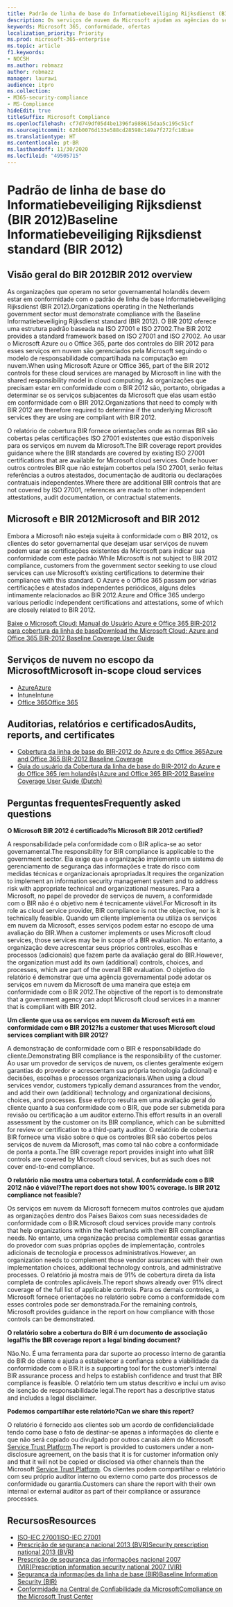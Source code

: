 ```yaml
---
title: Padrão de linha de base do Informatiebeveiliging Rijksdienst (BIR 2012)
description: Os serviços de nuvem da Microsoft ajudam as agências do setor público nos Países Baixos a cumprir com o padrão BIR 2012.
keywords: Microsoft 365, conformidade, ofertas
localization_priority: Priority
ms.prod: microsoft-365-enterprise
ms.topic: article
f1.keywords:
- NOCSH
ms.author: robmazz
author: robmazz
manager: laurawi
audience: itpro
ms.collection:
- M365-security-compliance
- MS-Compliance
hideEdit: true
titleSuffix: Microsoft Compliance
ms.openlocfilehash: cf7d749df05d4be1396fa988615daa5c195c51cf
ms.sourcegitcommit: 626b0076d133e588cd28598c149a7f272fc18bae
ms.translationtype: HT
ms.contentlocale: pt-BR
ms.lasthandoff: 11/30/2020
ms.locfileid: "49505715"
---
```

# <a name="baseline-informatiebeveiliging-rijksdienst-standard-bir-2012"></a><span data-ttu-id="cee8b-104">Padrão de linha de base do Informatiebeveiliging Rijksdienst (BIR 2012)</span><span class="sxs-lookup"><span data-stu-id="cee8b-104">Baseline Informatiebeveiliging Rijksdienst standard (BIR 2012)</span></span>

## <a name="bir-2012-overview"></a><span data-ttu-id="cee8b-105">Visão geral do BIR 2012</span><span class="sxs-lookup"><span data-stu-id="cee8b-105">BIR 2012 overview</span></span>

<span data-ttu-id="cee8b-106">As organizações que operam no setor governamental holandês devem estar em conformidade com o padrão de linha de base Informatiebeveiliging Rijksdienst (BIR 2012).</span><span class="sxs-lookup"><span data-stu-id="cee8b-106">Organizations operating in the Netherlands government sector must demonstrate compliance with the Baseline Informatiebeveiliging Rijksdienst standard (BIR 2012).</span></span> <span data-ttu-id="cee8b-107">O BIR 2012 oferece uma estrutura padrão baseada na ISO 27001 e ISO 27002.</span><span class="sxs-lookup"><span data-stu-id="cee8b-107">The BIR 2012 provides a standard framework based on ISO 27001 and ISO 27002.</span></span> <span data-ttu-id="cee8b-108">Ao usar o Microsoft Azure ou o Office 365, parte dos controles do BIR 2012 para esses serviços em nuvem são gerenciados pela Microsoft seguindo o modelo de responsabilidade compartilhada na computação em nuvem.</span><span class="sxs-lookup"><span data-stu-id="cee8b-108">When using Microsoft Azure or Office 365, part of the BIR 2012 controls for these cloud services are managed by Microsoft in line with the shared responsibility model in cloud computing.</span></span> <span data-ttu-id="cee8b-109">As organizações que precisam estar em conformidade com o BIR 2012 são, portanto, obrigadas a determinar se os serviços subjacentes da Microsoft que elas usam estão em conformidade com o BIR 2012.</span><span class="sxs-lookup"><span data-stu-id="cee8b-109">Organizations that need to comply with BIR 2012 are therefore required to determine if the underlying Microsoft services they are using are compliant with BIR 2012.</span></span>

<span data-ttu-id="cee8b-110">O relatório de cobertura BIR fornece orientações onde as normas BIR são cobertas pelas certificações ISO 27001 existentes que estão disponíveis para os serviços em nuvem da Microsoft.</span><span class="sxs-lookup"><span data-stu-id="cee8b-110">The BIR coverage report provides guidance where the BIR standards are covered by existing ISO 27001 certifications that are available for Microsoft cloud services.</span></span> <span data-ttu-id="cee8b-111">Onde houver outros controles BIR que não estejam cobertos pela ISO 27001, serão feitas referências a outros atestados, documentação de auditoria ou declarações contratuais independentes.</span><span class="sxs-lookup"><span data-stu-id="cee8b-111">Where there are additional BIR controls that are not covered by ISO 27001, references are made to other independent attestations, audit documentation, or contractual statements.</span></span>

## <a name="microsoft-and-bir-2012"></a><span data-ttu-id="cee8b-112">Microsoft e BIR 2012</span><span class="sxs-lookup"><span data-stu-id="cee8b-112">Microsoft and BIR 2012</span></span>

<span data-ttu-id="cee8b-113">Embora a Microsoft não esteja sujeita à conformidade com o BIR 2012, os clientes do setor governamental que desejam usar serviços de nuvem podem usar as certificações existentes da Microsoft para indicar sua conformidade com este padrão.</span><span class="sxs-lookup"><span data-stu-id="cee8b-113">While Microsoft is not subject to BIR 2012 compliance, customers from the government sector seeking to use cloud services can use Microsoft’s existing certifications to determine their compliance with this standard.</span></span> <span data-ttu-id="cee8b-114">O Azure e o Office 365 passam por várias certificações e atestados independentes periódicos, alguns deles intimamente relacionados ao BIR 2012.</span><span class="sxs-lookup"><span data-stu-id="cee8b-114">Azure and Office 365 undergo various periodic independent certifications and attestations, some of which are closely related to BIR 2012.</span></span>

[<span data-ttu-id="cee8b-115">Baixe o Microsoft Cloud: Manual do Usuário Azure e Office 365 BIR-2012 para cobertura da linha de base</span><span class="sxs-lookup"><span data-stu-id="cee8b-115">Download the Microsoft Cloud: Azure and Office 365 BIR-2012 Baseline Coverage User Guide</span></span>](https://go.microsoft.com/fwlink/p/?linkid=2099461)

## <a name="microsoft-in-scope-cloud-services"></a><span data-ttu-id="cee8b-116">Serviços de nuvem no escopo da Microsoft</span><span class="sxs-lookup"><span data-stu-id="cee8b-116">Microsoft in-scope cloud services</span></span>

- [<span data-ttu-id="cee8b-117">Azure</span><span class="sxs-lookup"><span data-stu-id="cee8b-117">Azure</span></span>](https://aka.ms/AzureCompliance)
- <span data-ttu-id="cee8b-118">Intune</span><span class="sxs-lookup"><span data-stu-id="cee8b-118">Intune</span></span>
- [<span data-ttu-id="cee8b-119">Office 365</span><span class="sxs-lookup"><span data-stu-id="cee8b-119">Office 365</span></span>](https://go.microsoft.com/fwlink/p/?LinkID=2077751)

## <a name="audits-reports-and-certificates"></a><span data-ttu-id="cee8b-120">Auditorias, relatórios e certificados</span><span class="sxs-lookup"><span data-stu-id="cee8b-120">Audits, reports, and certificates</span></span>

- [<span data-ttu-id="cee8b-121">Cobertura da linha de base do BIR-2012 do Azure e do Office 365</span><span class="sxs-lookup"><span data-stu-id="cee8b-121">Azure and Office 365 BIR-2012 Baseline Coverage</span></span>](https://protection.office.com/DownloadFile/ServiceAssurance/Document/compliance/Azure%20and%20Office%20365%20BIR-2012%20Baseline%20Coverage/pdf)
- [<span data-ttu-id="cee8b-122">Guia do usuário da Cobertura da linha de base do BIR-2012 do Azure e do Office 365 (em holandês)</span><span class="sxs-lookup"><span data-stu-id="cee8b-122">Azure and Office 365 BIR-2012 Baseline Coverage User Guide (Dutch)</span></span>](https://protection.office.com/DownloadFile/ServiceAssurance/Document/compliance/Azure%20and%20Office%20365%20BIR-2012%20Baseline%20Coverage%20User%20Guide_Dutch/docx)

## <a name="frequently-asked-questions"></a><span data-ttu-id="cee8b-123">Perguntas frequentes</span><span class="sxs-lookup"><span data-stu-id="cee8b-123">Frequently asked questions</span></span>

<span data-ttu-id="cee8b-124">**O Microsoft BIR 2012 é certificado?**</span><span class="sxs-lookup"><span data-stu-id="cee8b-124">**Is Microsoft BIR 2012 certified?**</span></span>

<span data-ttu-id="cee8b-125">A responsabilidade pela conformidade com o BIR aplica-se ao setor governamental.</span><span class="sxs-lookup"><span data-stu-id="cee8b-125">The responsibility for BIR compliance is applicable to the government sector.</span></span> <span data-ttu-id="cee8b-126">Ela exige que a organização implemente um sistema de gerenciamento de segurança das informações e trate do risco com medidas técnicas e organizacionais apropriadas.</span><span class="sxs-lookup"><span data-stu-id="cee8b-126">It requires the organization to implement an information security management system and to address risk with appropriate technical and organizational measures.</span></span> <span data-ttu-id="cee8b-127">Para a Microsoft, no papel de provedor de serviços de nuvem, a conformidade com o BIR não é o objetivo nem é tecnicamente viável.</span><span class="sxs-lookup"><span data-stu-id="cee8b-127">For Microsoft in its role as cloud service provider, BIR compliance is not the objective, nor is it technically feasible.</span></span> <span data-ttu-id="cee8b-128">Quando um cliente implementa ou utiliza os serviços em nuvem da Microsoft, esses serviços podem estar no escopo de uma avaliação do BIR.</span><span class="sxs-lookup"><span data-stu-id="cee8b-128">When a customer implements or uses Microsoft cloud services, those services may be in scope of a BIR evaluation.</span></span> <span data-ttu-id="cee8b-129">No entanto, a organização deve acrescentar seus próprios controles, escolhas e processos (adicionais) que fazem parte da avaliação geral do BIR.</span><span class="sxs-lookup"><span data-stu-id="cee8b-129">However, the organization must add its own (additional) controls, choices, and processes, which are part of the overall BIR evaluation.</span></span> <span data-ttu-id="cee8b-130">O objetivo do relatório é demonstrar que uma agência governamental pode adotar os serviços em nuvem da Microsoft de uma maneira que esteja em conformidade com o BIR 2012.</span><span class="sxs-lookup"><span data-stu-id="cee8b-130">The objective of the report is to demonstrate that a government agency can adopt Microsoft cloud services in a manner that is compliant with BIR 2012.</span></span>

<span data-ttu-id="cee8b-131">**Um cliente que usa os serviços em nuvem da Microsoft está em conformidade com o BIR 2012?**</span><span class="sxs-lookup"><span data-stu-id="cee8b-131">**Is a customer that uses Microsoft cloud services compliant with BIR 2012?**</span></span>

<span data-ttu-id="cee8b-132">A demonstração de conformidade com o BIR é responsabilidade do cliente.</span><span class="sxs-lookup"><span data-stu-id="cee8b-132">Demonstrating BIR compliance is the responsibility of the customer.</span></span> <span data-ttu-id="cee8b-133">Ao usar um provedor de serviços de nuvem, os clientes geralmente exigem garantias do provedor e acrescentam sua própria tecnologia (adicional) e decisões, escolhas e processos organizacionais.</span><span class="sxs-lookup"><span data-stu-id="cee8b-133">When using a cloud services vendor, customers typically demand assurances from the vendor, and add their own (additional) technology and organizational decisions, choices, and processes.</span></span> <span data-ttu-id="cee8b-134">Esse esforço resulta em uma avaliação geral do cliente quanto à sua conformidade com o BIR, que pode ser submetida para revisão ou certificação a um auditor externo.</span><span class="sxs-lookup"><span data-stu-id="cee8b-134">This effort results in an overall assessment by the customer on its BIR compliance, which can be submitted for review or certification to a third-party auditor.</span></span> <span data-ttu-id="cee8b-135">O relatório de cobertura BIR fornece uma visão sobre o que os controles BIR são cobertos pelos serviços de nuvem da Microsoft, mas como tal não cobre a conformidade de ponta a ponta.</span><span class="sxs-lookup"><span data-stu-id="cee8b-135">The BIR coverage report provides insight into what BIR controls are covered by Microsoft cloud services, but as such does not cover end-to-end compliance.</span></span>

<span data-ttu-id="cee8b-136">**O relatório não mostra uma cobertura total. A conformidade com o BIR 2012 não é viável?**</span><span class="sxs-lookup"><span data-stu-id="cee8b-136">**The report does not show 100% coverage. Is BIR 2012 compliance not feasible?**</span></span>

<span data-ttu-id="cee8b-137">Os serviços em nuvem da Microsoft fornecem muitos controles que ajudam as organizações dentro dos Países Baixos com suas necessidades de conformidade com o BIR.</span><span class="sxs-lookup"><span data-stu-id="cee8b-137">Microsoft cloud services provide many controls that help organizations within the Netherlands with their BIR compliance needs.</span></span> <span data-ttu-id="cee8b-138">No entanto, uma organização precisa complementar essas garantias do provedor com suas próprias opções de implementação, controles adicionais de tecnologia e processos administrativos.</span><span class="sxs-lookup"><span data-stu-id="cee8b-138">However, an organization needs to complement those vendor assurances with their own implementation choices, additional technology controls, and administrative processes.</span></span> <span data-ttu-id="cee8b-139">O relatório já mostra mais de 91% de cobertura direta da lista completa de controles aplicáveis.</span><span class="sxs-lookup"><span data-stu-id="cee8b-139">The report shows already over 91% direct coverage of the full list of applicable controls.</span></span> <span data-ttu-id="cee8b-140">Para os demais controles, a Microsoft fornece orientações no relatório sobre como a conformidade com esses controles pode ser demonstrada.</span><span class="sxs-lookup"><span data-stu-id="cee8b-140">For the remaining controls, Microsoft provides guidance in the report on how compliance with those controls can be demonstrated.</span></span>

<span data-ttu-id="cee8b-141">**O relatório sobre a cobertura do BIR é um documento de associação legal?**</span><span class="sxs-lookup"><span data-stu-id="cee8b-141">**Is the BIR coverage report a legal binding document?**</span></span>

<span data-ttu-id="cee8b-142">Não.</span><span class="sxs-lookup"><span data-stu-id="cee8b-142">No.</span></span> <span data-ttu-id="cee8b-143">É uma ferramenta para dar suporte ao processo interno de garantia do BIR do cliente e ajuda a estabelecer a confiança sobre a viabilidade da conformidade com o BIR.</span><span class="sxs-lookup"><span data-stu-id="cee8b-143">It is a supporting tool for the customer’s internal BIR assurance process and helps to establish confidence and trust that BIR compliance is feasible.</span></span> <span data-ttu-id="cee8b-144">O relatório tem um status descritivo e inclui um aviso de isenção de responsabilidade legal.</span><span class="sxs-lookup"><span data-stu-id="cee8b-144">The report has a descriptive status and includes a legal disclaimer.</span></span>

<span data-ttu-id="cee8b-145">**Podemos compartilhar este relatório?**</span><span class="sxs-lookup"><span data-stu-id="cee8b-145">**Can we share this report?**</span></span>

<span data-ttu-id="cee8b-146">O relatório é fornecido aos clientes sob um acordo de confidencialidade tendo como base o fato de destinar-se apenas a informações do cliente e que não será copiado ou divulgado por outros canais além do Microsoft [Service Trust Platform](https://www.microsoft.com/TrustCenter/STP/default.aspx).</span><span class="sxs-lookup"><span data-stu-id="cee8b-146">The report is provided to customers under a non-disclosure agreement, on the basis that it is for customer information only and that it will not be copied or disclosed via other channels than the Microsoft [Service Trust Platform](https://www.microsoft.com/TrustCenter/STP/default.aspx).</span></span> <span data-ttu-id="cee8b-147">Os clientes podem compartilhar o relatório com seu próprio auditor interno ou externo como parte dos processos de conformidade ou garantia.</span><span class="sxs-lookup"><span data-stu-id="cee8b-147">Customers can share the report with their own internal or external auditor as part of their compliance or assurance processes.</span></span>

## <a name="resources"></a><span data-ttu-id="cee8b-148">Recursos</span><span class="sxs-lookup"><span data-stu-id="cee8b-148">Resources</span></span>

- [<span data-ttu-id="cee8b-149">ISO-IEC 27001</span><span class="sxs-lookup"><span data-stu-id="cee8b-149">ISO-IEC 27001</span></span>](offering-iso-27001.md)
- [<span data-ttu-id="cee8b-150">Prescrição de segurança nacional 2013 (BVR)</span><span class="sxs-lookup"><span data-stu-id="cee8b-150">Security prescription national 2013 (BVR)</span></span>](https://wetten.overheid.nl/BWBR0033512/2013-06-01)
- [<span data-ttu-id="cee8b-151">Prescrição de segurança das informações nacional 2007 (VIR)</span><span class="sxs-lookup"><span data-stu-id="cee8b-151">Prescription information security national 2007 (VIR)</span></span>](https://wetten.overheid.nl/BWBR0022141/2007-07-01)
- [<span data-ttu-id="cee8b-152">Segurança da informações da linha de base (BIR)</span><span class="sxs-lookup"><span data-stu-id="cee8b-152">Baseline Information Security (BIR)</span></span>](https://www.earonline.nl/index.php/BIR_2012)
- [<span data-ttu-id="cee8b-153">Conformidade na Central de Confiabilidade da Microsoft</span><span class="sxs-lookup"><span data-stu-id="cee8b-153">Compliance on the Microsoft Trust Center</span></span>](https://www.microsoft.com/trust-center/compliance/compliance-overview)
